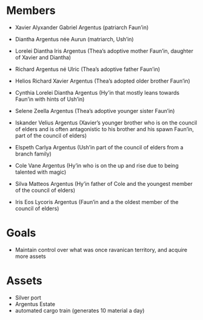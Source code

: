 # Members
- Xavier Alyxander Gabriel Argentus (patriarch Faun’in)

- Diantha Argentus née Aurun (matriarch, Ush’in)

- Lorelei Diantha Iris Argentus (Thea’s adoptive mother Faun’in, daughter of Xavier and Diantha)

- Richard Argentus né Ulric (Thea’s adoptive father Faun’in)

- Helios Richard Xavier Argentus (Thea’s adopted older brother Faun’in)

- Cynthia Lorelei Diantha Argentus (Hy’in that mostly leans towards Faun’in with hints of Ush’in)

- Selene Zeella Argentus (Thea’s adoptive younger sister Faun’in)

- Iskander Velius Argentus (Xavier’s younger brother who is on the council of elders and is often antagonistic to his brother and his spawn Faun’in, part of the council of elders)

- Elspeth Carlya Argentus (Ush’in part of the council of elders from a branch family)

- Cole Vane Argentus (Hy’in who is on the up and rise due to being talented with magic)

- Silva Matteos Argentus (Hy’in father of Cole and the youngest member of the council of elders)

- Iris Eos Lycoris Argentus (Faun’in and a the oldest member of the council of elders)
# Goals
- Maintain control over what was once ravanican territory, and acquire more assets
# Assets
- Silver port
- Argentus Estate
- automated cargo train (generates 10 material a day)

